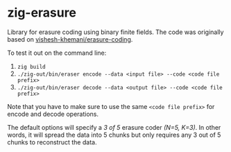 # zig-erasure

Library for erasure coding using binary finite fields.
The code was originally based on [vishesh-khemani/erasure-coding](https://github.com/vishesh-khemani/erasure-coding).

To test it out on the command line:

1. `zig build`
2. `./zig-out/bin/eraser encode --data <input file> --code <code file prefix>`
3. `./zig-out/bin/eraser decode --data <output file> --code <code file prefix>`

Note that you have to make sure to use the same `<code file prefix>` for encode and decode operations.

The default options will specify a _3 of 5_ erasure coder *(N=5, K=3)*. In other words, it will spread the data into 5 chunks but only requires any 3 out of 5 chunks to reconstruct the data.

